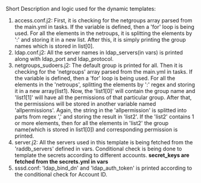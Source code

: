 Short Description and logic used for the dynamic templates:

1. access.conf.j2: First, it is checking for the netgroups array parsed from the main.yml in tasks. If the variable is defined, then a 'for' loop is being used. For all the elements in the netroups, it is splitting the elements by ':' and storing it in a new list. After this, it is simply printing the group names which is stored in list[0].
2. ldap.conf.j2: All the server names in ldap_servers(in vars) is printed along with ldap_port and ldap_protocol.
3. netgroups_sudoers.j2: The default group is printed for all. Then it is checking for the 'netgroups' array parsed from the main.yml in tasks. If the variable is defined, then a 'for' loop is being used. For all the elements in the 'netroups', splitting the elements by ':' regex and storing it in a new array(list1). Now, the 'list1[0]' will contain the group name and 'list1[1]' will have all the permissions of that particular group. After that, the permissions will be stored in another variable named 'allpermissions'. Again, the string in the 'allpermission' is splitted into parts from regex ',' and storing the result in 'list2'. If the 'list2' contains 1 or more elements, then for all the elements in 'list2' the group name(which is stored in list1[0]) and corresponding permission is printed. 
4. server.j2: All the servers used in this template is being fetched from the 'raddb_servers' defined in vars. Conditional check is being done to template the secrets according to different accounts. **secret_keys are fetched from the secrets.yml in vars**
5. sssd.conf: 'ldap_bind_dn' and 'ldap_auth_token' is printed according to the conditional check for Account ID. 
